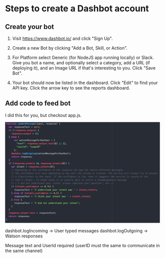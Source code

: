 # Steps to create a Dashbot account

## Create your bot

1. Visit https://www.dashbot.io/ and click "Sign Up".

2. Create a new Bot by clicking "Add a Bot, Skill, or Action".

3. For Platform select Generic (for NodeJS app running locally) or Slack. Give you bot a name, and optionally select a category, add a URL (if deploying it), and an Image URL if that's interesting to you. Click "Save Bot".

4. Your bot should now be listed in the dashboard. Click "Edit" to find your API key. Click the arrow key to see the reports dashboard.

## Add code to feed bot

I did this for you, but checkout app.js.

![alt text][updateMessage]

dashbot.logIncoming -> User typed messages
dashbot.logOutgoing -> Watson responses

Message text and UserId required (userID must the same to communicate in the same channel)


[updateMessage]: ./readme_images/updateMessage_dashbot.png "alt text"
